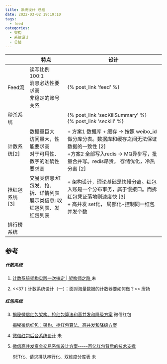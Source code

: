 ```yaml
---
title: 系统设计 总结
date: 2022-03-02 19:19:10
tags:
  - feed
categories:
  - 架构
  - 系统设计 
  - 总结 
---
```


<p></p>
<!-- more -->



|            | 特点          | 设计                                                         |
| ---------- | ------------- | ------------------------------------------------------------ |
| Feed流     | 读写比例100:1<br> 消息必达性要求高<br/> 非稳定的账号关系 | {% post_link 'feed' %}                                       |
| 秒杀系统   |               | {% post_link 'secKillSummary' %}  <br>  {% post_link 'seckill' %} |
| 计数系统[2] | 数据量巨大<br>  访问量大，性能要求高<br>对于可用性、数字的准确性要求高 | + 方案1 数据库 + 缓存 -> 按照 weibo_id做分库分表。数据库和缓存之间无法保证数据的一致性 [2]<br>+方案2  全部写入redis -> MQ异步写，批量合并写。redis昂贵， 存储优化，冷热分离 [2] |
| 抢红包系统[3] | 交易类信息:红包发、抢、拆、详情列表 <br> 展示类信息: 收红包列表、发红包列表 | + 架构设计，理论基础是快慢分离。红包入账是一个分布事务，属于慢接口。而拆红包凭证落地则速度快 [3]<br>+ 高并发   set化， 局部化-控制同一红包并发个数 |
| 排行榜系统 |               |  |



## 参考

#####  计数系统

1. [计数系统架构实践一次搞定 | 架构师之路 ](https://mp.weixin.qq.com/s/cCnPGRQ6LZHg8-7FRJLaKQ)  未

2. <<37丨计数系统设计（一）：面对海量数据的计数器要如何做？>>  唐扬

##### 红包系统

3. [揭秘微信红包架构、抢红包算法和高并发和降级方案](https://blog.csdn.net/code52/article/details/51168854)  微信红包

   [揭秘微信红包：架构、抢红包算法、高并发和降级方案](https://blog.csdn.net/itfly8/article/details/100890926)

 4. [微信红包后台系统设计](https://cloud.tencent.com/developer/article/1637408) 未

 5. [微信高并发资金交易系统设计方案-----百亿红包背后的技术支撑](https://melonshell.github.io/2020/01/23/tech2_wx_red_packet/) 

    SET化、请求排队串行化、双维度分库表 未
